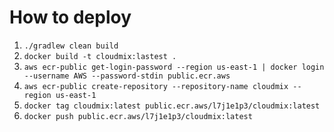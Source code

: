 # How to deploy

1. `./gradlew clean build`
2. `docker build -t cloudmix:lastest .`
3. `aws ecr-public get-login-password --region us-east-1 | docker login --username AWS --password-stdin public.ecr.aws`
4. `aws ecr-public create-repository --repository-name cloudmix --region us-east-1`
5. `docker tag cloudmix:latest public.ecr.aws/l7j1e1p3/cloudmix:latest`
6. `docker push public.ecr.aws/l7j1e1p3/cloudmix:latest`
